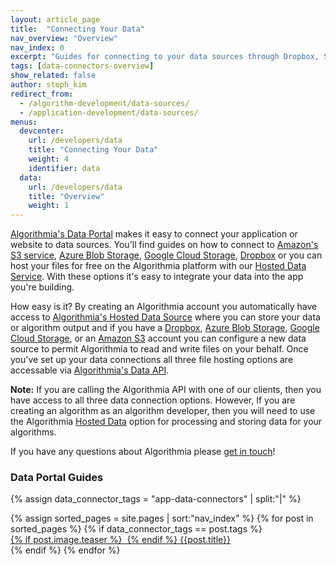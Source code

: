 ```yaml
---
layout: article_page
title:  "Connecting Your Data"
nav_overview: "Overview"
nav_index: 0
excerpt: "Guides for connecting to your data sources through Dropbox, S3, or Algorithmia Hosted Data"
tags: [data-connectors-overview]
show_related: false
author: steph_kim
redirect_from:
  - /algorithm-development/data-sources/
  - /application-development/data-sources/
menus:
  devcenter:
    url: /developers/data
    title: "Connecting Your Data"
    weight: 4
    identifier: data
  data:
    url: /developers/data
    title: "Overview"
    weight: 1
---
```


<a href="/data">Algorithmia's Data Portal</a> makes it easy to connect your application or website to data sources. You'll find guides on how to connect to <a href="https://aws.amazon.com/s3/">Amazon's S3 service</a>, <a href="https://azure.microsoft.com/en-us/services/storage/blobs/">Azure Blob Storage</a>, <a href="https://cloud.google.com/storage">Google Cloud Storage</a>, <a href="https://www.dropbox.com/">Dropbox</a> or you can host your files for free on the Algorithmia platform with our <a href="https://algorithmia.com/data/hosted">Hosted Data Service</a>. With these options it's easy to integrate your data into the app you're building.

How easy is it? By creating an Algorithmia account you automatically have access to <a href="/data/hosted">Algorithmia's Hosted Data Source</a> where you can store your data or algorithm output and if you have a <a href="{{site.baseurl}}/data/dropbox">Dropbox</a>, <a href="{{site.baseurl}}/data/azureblob">Azure Blob Storage</a>, <a href="{{site.baseurl}}/data/googlecloudstorage">Google Cloud Storage</a>, or an <a href="{{site.baseurl}}/data/s3">Amazon S3</a> account you can configure a new data source to permit Algorithmia to read and write files on your behalf. Once you've set up your data connections all three file hosting options are accessable via <a href="http://docs.algorithmia.com/#data-api-specification">Algorithmia's Data API</a>.

**Note:** If you are calling the Algorithmia API with one of our clients, then you have access to all three data connection options. However, If you are creating an algorithm as an algorithm developer, then you will need to use the Algorithmia <a href="/data/hosted">Hosted Data</a> option for processing and storing data for your algorithms.

If you have any questions about Algorithmia please <a href="mailto:support@algorithmia.com">get in touch</a>!

### Data Portal Guides
{% assign data_connector_tags = "app-data-connectors" | split:"|" %}
<div class="row data-connectors">
  {% assign sorted_pages = site.pages | sort:"nav_index" %}
  {% for post in sorted_pages %}
    {% if data_connector_tags == post.tags %}
      <div class="col-xs-4 col-sm-4 col-md-3">
        <a  href="{{ post.url | relative_url }}" class="lang-tile">
          {% if post.image.teaser %}
            <img  src="{{site.cdnurl}}{{ post.image.teaser | prepend:'/images' | relative_url }}" alt="" itemprop="image" class="lang-icon">
          {% endif %}
          {{post.title}}
        </a>
      </div>
    {% endif %}
  {% endfor %}
</div>
